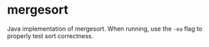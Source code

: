 # mergesort
Java implementation of mergesort.
When running, use the `-ea` flag to properly test sort correctness.
